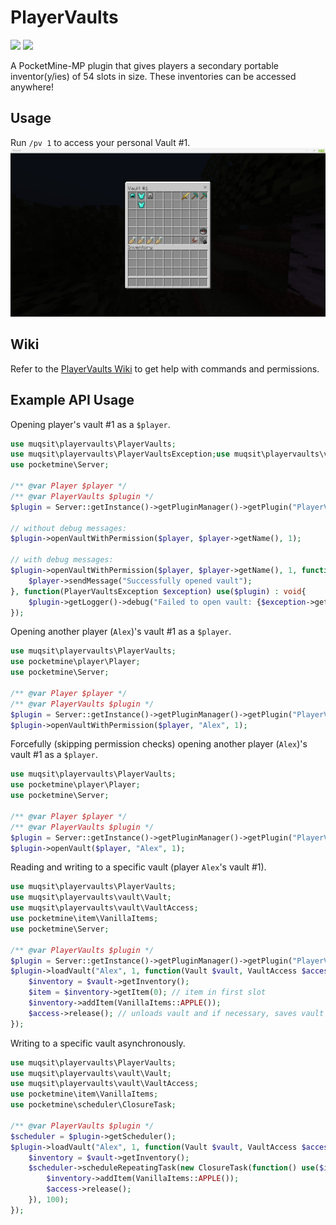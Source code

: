 # PlayerVaults
[![](https://poggit.pmmp.io/shield.dl.total/PlayerVaults)](https://poggit.pmmp.io/p/PlayerVaults)
[![](https://poggit.pmmp.io/shield.api/PlayerVaults)](https://poggit.pmmp.io/p/PlayerVaults)


A PocketMine-MP plugin that gives players a secondary portable inventor(y/ies) of 54 slots in size. These inventories can be accessed anywhere!

## Usage
Run `/pv 1` to access your personal Vault #1.
![img.png](images/screenshot-vault-1.png)

## Wiki
Refer to the [PlayerVaults Wiki](https://github.com/Muqsit/PlayerVaults/wiki) to get help with commands and permissions.

## Example API Usage
Opening player's vault #1 as a `$player`.

```php
use muqsit\playervaults\PlayerVaults;
use muqsit\playervaults\PlayerVaultsException;use muqsit\playervaults\vault\Vault;use pocketmine\player\Player;
use pocketmine\Server;

/** @var Player $player */
/** @var PlayerVaults $plugin */
$plugin = Server::getInstance()->getPluginManager()->getPlugin("PlayerVaults");

// without debug messages:
$plugin->openVaultWithPermission($player, $player->getName(), 1);

// with debug messages:
$plugin->openVaultWithPermission($player, $player->getName(), 1, function(Vault $vault) use($player) : void{
    $player->sendMessage("Successfully opened vault");
}, function(PlayerVaultsException $exception) use($plugin) : void{
    $plugin->getLogger()->debug("Failed to open vault: {$exception->getMessage()} (code: {$exception->getCode()})");
});
```

Opening another player (`Alex`)'s vault #1 as a `$player`.
```php
use muqsit\playervaults\PlayerVaults;
use pocketmine\player\Player;
use pocketmine\Server;

/** @var Player $player */
/** @var PlayerVaults $plugin */
$plugin = Server::getInstance()->getPluginManager()->getPlugin("PlayerVaults");
$plugin->openVaultWithPermission($player, "Alex", 1);
```

Forcefully (skipping permission checks) opening another player (`Alex`)'s vault #1 as a `$player`.
```php
use muqsit\playervaults\PlayerVaults;
use pocketmine\player\Player;
use pocketmine\Server;

/** @var Player $player */
/** @var PlayerVaults $plugin */
$plugin = Server::getInstance()->getPluginManager()->getPlugin("PlayerVaults");
$plugin->openVault($player, "Alex", 1);
```

Reading and writing to a specific vault (player `Alex`'s vault #1).
```php
use muqsit\playervaults\PlayerVaults;
use muqsit\playervaults\vault\Vault;
use muqsit\playervaults\vault\VaultAccess;
use pocketmine\item\VanillaItems;
use pocketmine\Server;

/** @var PlayerVaults $plugin */
$plugin = Server::getInstance()->getPluginManager()->getPlugin("PlayerVaults");
$plugin->loadVault("Alex", 1, function(Vault $vault, VaultAccess $access) : void{
    $inventory = $vault->getInventory();
    $item = $inventory->getItem(0); // item in first slot
    $inventory->addItem(VanillaItems::APPLE());
    $access->release(); // unloads vault and if necessary, saves vault
});
```

Writing to a specific vault asynchronously.
```php
use muqsit\playervaults\PlayerVaults;
use muqsit\playervaults\vault\Vault;
use muqsit\playervaults\vault\VaultAccess;
use pocketmine\item\VanillaItems;
use pocketmine\scheduler\ClosureTask;

/** @var PlayerVaults $plugin */
$scheduler = $plugin->getScheduler();
$plugin->loadVault("Alex", 1, function(Vault $vault, VaultAccess $access) use($scheduler) : void{
    $inventory = $vault->getInventory();
    $scheduler->scheduleRepeatingTask(new ClosureTask(function() use($inventory, $access) : void{
        $inventory->addItem(VanillaItems::APPLE());
        $access->release();
    }), 100);
});
```
